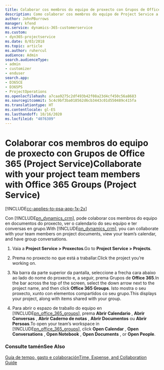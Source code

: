 ```yaml
---
title: Colaborar cos membros do equipo de proxecto con Grupos de Office 365
description: Como colaborar cos membros do equipo de Project Service a través dos Grupos de Office 365
author: JohnPBurrows
manager: kfend
ms.service: dynamics-365-customerservice
ms.custom:
- dyn365-projectservice
ms.date: 8/03/2018
ms.topic: article
ms.author: ruhercul
audience: Admin
search.audienceType:
- admin
- customizer
- enduser
search.app:
- D365CE
- D365PS
- ProjectOperations
ms.openlocfilehash: a7caa9275c2df493b42f08a23d4cf450c56a8683
ms.sourcegitcommit: 5c4c9bf3ba018562d6cb3443c01d550489c415fa
ms.translationtype: HT
ms.contentlocale: gl-ES
ms.lasthandoff: 10/16/2020
ms.locfileid: "4076309"
---
```

# <a name="collaborate-with-your-project-team-members-with-office-365-groups-project-service"></a><span data-ttu-id="e6078-103">Colaborar cos membros do equipo de proxecto con Grupos de Office 365 (Project Service)</span><span class="sxs-lookup"><span data-stu-id="e6078-103">Collaborate with your project team members with Office 365 Groups (Project Service)</span></span>

[!INCLUDE[cc-applies-to-psa-app-1x-2x](../includes/cc-applies-to-psa-app-1x-2x.md)]

<span data-ttu-id="e6078-104">Con [!INCLUDE[pn_dynamics_crm](../includes/pn-dynamics-crm.md)], pode colaborar cos membros do equipo en documentos do proxecto, ver o calendario do seu equipo e ter conversas en grupo.</span><span class="sxs-lookup"><span data-stu-id="e6078-104">With [!INCLUDE[pn_dynamics_crm](../includes/pn-dynamics-crm.md)], you can collaborate with your team members on project documents, view your team’s calendar, and have group conversations.</span></span>  
  
1. <span data-ttu-id="e6078-105">Vaia a **Project Service > Proxectos**.</span><span class="sxs-lookup"><span data-stu-id="e6078-105">Go to **Project Service > Projects**.</span></span>  
  
2. <span data-ttu-id="e6078-106">Prema no proxecto no que está a traballar.</span><span class="sxs-lookup"><span data-stu-id="e6078-106">Click the project you’re working on.</span></span>  
  
3. <span data-ttu-id="e6078-107">Na barra da parte superior da pantalla, seleccione a frecha cara abaixo ao lado do nome do proxecto e, a seguir, prema Grupos de **Office 365**.</span><span class="sxs-lookup"><span data-stu-id="e6078-107">In the bar across the top of the screen, select the down arrow next to the project name, and then click **Office 365 Groups**.</span></span> <span data-ttu-id="e6078-108">Isto mostra o seu proxecto, xunto con elementos compartidos co seu grupo.</span><span class="sxs-lookup"><span data-stu-id="e6078-108">This displays your project, along with items shared with your group.</span></span>  
  
4. <span data-ttu-id="e6078-109">Para abrir o espazo de traballo do equipo en [!INCLUDE[pn_office_365_groups](../includes/pn-office-365-groups.md)], prema **Abrir Calendario** , **Abrir Conversas** , **Abrir Caderno de notas** , **Abrir Documentos** ou **Abrir Persoas**.</span><span class="sxs-lookup"><span data-stu-id="e6078-109">To open your team’s workspace in [!INCLUDE[pn_office_365_groups](../includes/pn-office-365-groups.md)], click **Open Calendar** , **Open Conversations** , **Open Notebook** , **Open Documents** , or **Open People**.</span></span>  
  
### <a name="see-also"></a><span data-ttu-id="e6078-110">Consulte tamén</span><span class="sxs-lookup"><span data-stu-id="e6078-110">See Also</span></span>  
 [<span data-ttu-id="e6078-111">Guía de tempo, gasto e colaboración</span><span class="sxs-lookup"><span data-stu-id="e6078-111">Time, Expense, and Collaboration Guide</span></span>](../psa/time-expense-collaboration-guide.md)
